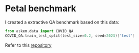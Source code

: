 # Petal benchmark

I created a extractive QA benchmark based on this data:

```python
from askem.data import COVID_QA
COVID_QA.train_test_split(test_size=0.2, seed=2023)["test"]
```

Refer to this [repository](https://github.com/JasonLo/scrape-petal)
